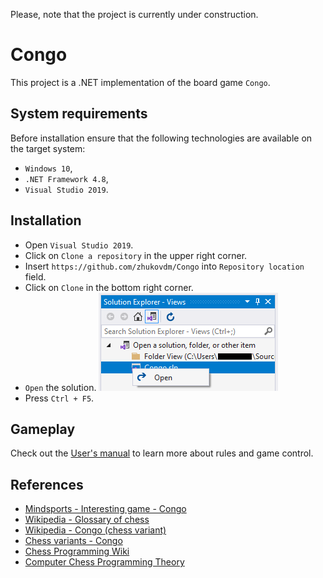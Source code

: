 Please, note that the project is currently under construction.

# Congo

This project is a .NET implementation of the board game `Congo`.

## System requirements

Before installation ensure that the following technologies are available
on the target system:
- `Windows 10`,
- `.NET Framework 4.8`,
- `Visual Studio 2019`.

## Installation

- Open `Visual Studio 2019`.
- Click on `Clone a repository` in the upper right corner.
- Insert `https://github.com/zhukovdm/Congo` into `Repository location` field.
- Click on `Clone` in the bottom right corner.
- `Open` the solution.
  ![open](./resources/pics/install.png)
- Press `Ctrl + F5`.

## Gameplay

Check out the [User's manual](./resources/docs/um.pdf) to learn more about rules and
game control.

## References

- [Mindsports - Interesting game - Congo](https://www.mindsports.nl/index.php/side-dishes/interesting-games?start=2)
- [Wikipedia - Glossary of chess](https://en.wikipedia.org/wiki/Glossary_of_chess)
- [Wikipedia - Congo (chess variant)](https://en.wikipedia.org/wiki/Congo_(chess_variant))
- [Chess variants - Congo](https://www.chessvariants.com/ms.dir/congo.html)
- [Chess Programming Wiki](https://www.chessprogramming.org/)
- [Computer Chess Programming Theory](http://www.frayn.net/beowulf/theory.html)
